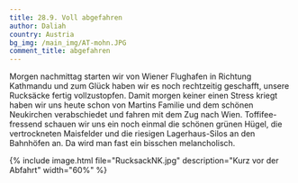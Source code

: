 ```yaml
---
title: 28.9. Voll abgefahren
author: Daliah
country: Austria
bg_img: /main_img/AT-mohn.JPG
comment_title: abgefahren
---
```


Morgen nachmittag starten wir von Wiener Flughafen in Richtung Kathmandu und zum Glück haben wir es noch rechtzeitig geschafft, unsere Rucksäcke fertig vollzustopfen. Damit morgen keiner einen Stress kriegt haben wir uns heute schon von Martins Familie und dem schönen Neukirchen verabschiedet und fahren mit dem Zug nach Wien. Toffifee-fressend schauen wir uns ein noch einmal die schönen grünen Hügel, die vertrockneten Maisfelder und die riesigen Lagerhaus-Silos an den Bahnhöfen an. Da wird man fast ein bisschen melancholisch.

{% include image.html file="RucksackNK.jpg" description="Kurz vor der Abfahrt" width="60%" %}